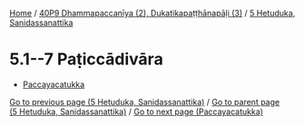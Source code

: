 
[Home](/) / [40P9 Dhammapaccanīya (2), Dukatikapaṭṭhānapāḷi (3)](...md) / [5 Hetuduka, Sanidassanattika](../40P9/5.md)

# 5.1--7 Paṭiccādivāra

* [Paccayacatukka](5.1--7/Paccayacatukka.md)

[Go to previous page (5 Hetuduka, Sanidassanattika)](../40P9/5.md) / [Go to parent page (5 Hetuduka, Sanidassanattika)](../40P9/5.md) / [Go to next page (Paccayacatukka)](5.1--7/Paccayacatukka.md)


